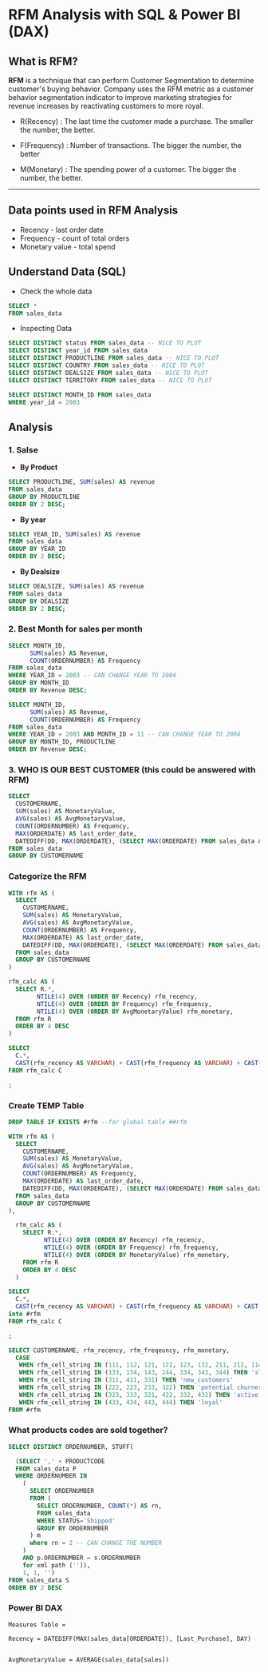 # RFM Analysis with SQL & Power BI (DAX)


## What is RFM?
**RFM** is a technique that can perform Customer Segmentation to determine customer's buying behavior. 
Company uses the RFM metric as a customer behavior segmentation indicator to improve marketing strategies for revenue increases by reactivating customers to more royal.

* R(Recency) : The last time the customer made a purchase. The smaller the number, the better. 

* F(Frequency) : Number of transactions. The bigger the number, the better 

* M(Monetary) : The spending power of a customer. The bigger the number, the better. 


--- 

## Data points used in RFM Analysis 
* Recency - last order date
* Frequency - count of total orders
* Monetary value - total spend

## Understand Data (SQL)

* Check the whole data
```sql
SELECT * 
FROM sales_data
```

* Inspecting Data

```sql
SELECT DISTINCT status FROM sales_data -- NICE TO PLOT
SELECT DISTINCT year_id FROM sales_data
SELECT DISTINCT PRODUCTLINE FROM sales_data -- NICE TO PLOT 
SELECT DISTINCT COUNTRY FROM sales_data -- NICE TO PLOT
SELECT DISTINCT DEALSIZE FROM sales_data -- NICE TO PLOT
SELECT DISTINCT TERRITORY FROM sales_data -- NICE TO PLOT 

SELECT DISTINCT MONTH_ID FROM sales_data
WHERE year_id = 2003
```

## Analysis 

### 1. Salse
* **By Product**
```sql
SELECT PRODUCTLINE, SUM(sales) AS revenue
FROM sales_data
GROUP BY PRODUCTLINE
ORDER BY 2 DESC; 
```
* **By year**
```sql
SELECT YEAR_ID, SUM(sales) AS revenue
FROM sales_data
GROUP BY YEAR_ID
ORDER BY 2 DESC; 
```

* **By Dealsize**
```sql
SELECT DEALSIZE, SUM(sales) AS revenue
FROM sales_data
GROUP BY DEALSIZE
ORDER BY 2 DESC; 
```
### 2. Best Month for sales per month 
```sql 
SELECT MONTH_ID, 
      SUM(sales) AS Revenue, 
      COUNT(ORDERNUMBER) AS Frequency
FROM sales_data
WHERE YEAR_ID = 2003 -- CAN CHANGE YEAR TO 2004
GROUP BY MONTH_ID 
ORDER BY Revenue DESC;

```


```sql 
SELECT MONTH_ID, 
      SUM(sales) AS Revenue, 
      COUNT(ORDERNUMBER) AS Frequency
FROM sales_data
WHERE YEAR_ID = 2003 AND MONTH_ID = 11 -- CAN CHANGE YEAR TO 2004
GROUP BY MONTH_ID, PRODUCTLINE 
ORDER BY Revenue DESC;

```

### 3. WHO IS OUR BEST CUSTOMER (this could be answered with RFM)

```sql
SELECT 
  CUSTOMERNAME, 
  SUM(sales) AS MonetaryValue, 
  AVG(sales) AS AvgMonetaryValue, 
  COUNT(ORDERNUMBER) AS Frequency, 
  MAX(ORDERDATE) AS last_order_date, 
  DATEDIFF(DD, MAX(ORDERDATE), (SELECT MAX(ORDERDATE) FROM sales_data AS max_order_date)) AS Recency
FROM sales_data
GROUP BY CUSTOMERNAME
```

### Categorize the RFM 
```sql
WITH rfm AS (
  SELECT 
    CUSTOMERNAME, 
    SUM(sales) AS MonetaryValue, 
    AVG(sales) AS AvgMonetaryValue, 
    COUNT(ORDERNUMBER) AS Frequency, 
    MAX(ORDERDATE) AS last_order_date, 
    DATEDIFF(DD, MAX(ORDERDATE), (SELECT MAX(ORDERDATE) FROM sales_data AS max_order_date)) AS Recency
  FROM sales_data
  GROUP BY CUSTOMERNAME
)

rfm_calc AS (
  SELECT R.*, 
        NTILE(4) OVER (ORDER BY Recency) rfm_recency, 
        NTILE(4) OVER (ORDER BY Frequency) rfm_frequency,
        NTILE(4) OVER (ORDER BY AvgMonetaryValue) rfm_monetary,  
  FROM rfm R
  ORDER BY 4 DESC
)

SELECT 
  C.*, 
  CAST(rfm_recency AS VARCHAR) + CAST(rfm_frequency AS VARCHAR) + CAST(rfm_monetary AS VARCHAR) AS rfm_cell_string
FROM rfm_calc C

;

```

### Create TEMP Table

```sql
DROP TABLE IF EXISTS #rfm --for global table ##rfm

WITH rfm AS (
  SELECT 
    CUSTOMERNAME, 
    SUM(sales) AS MonetaryValue, 
    AVG(sales) AS AvgMonetaryValue, 
    COUNT(ORDERNUMBER) AS Frequency, 
    MAX(ORDERDATE) AS last_order_date, 
    DATEDIFF(DD, MAX(ORDERDATE), (SELECT MAX(ORDERDATE) FROM sales_data AS max_order_date)) AS Recency
  FROM sales_data
  GROUP BY CUSTOMERNAME
),

  rfm_calc AS (
    SELECT R.*, 
          NTILE(4) OVER (ORDER BY Recency) rfm_recency, 
          NTILE(4) OVER (ORDER BY Frequency) rfm_frequency,
          NTILE(4) OVER (ORDER BY MonetaryValue) rfm_monetary,  
    FROM rfm R
    ORDER BY 4 DESC
  )

SELECT 
  C.*, 
  CAST(rfm_recency AS VARCHAR) + CAST(rfm_frequency AS VARCHAR) + CAST(rfm_monetary AS VARCHAR) AS rfm_cell_string
into #rfm
FROM rfm_calc C

;
```

```sql
SELECT CUSTOMERNAME, rfm_recency, rfm_freqeuncy, rfm_monetary, 
  CASE
   WHEN rfm_cell_string IN (111, 112, 121, 122, 123, 132, 211, 212, 114, 141) THEN 'lost_customers'
   WHEN rfm_cell_string IN (133, 134, 143, 244, 334, 343, 344) THEN 'slipping away, cannot lose'
   WHEN rfm_cell_string IN (311, 411, 331) THEN 'new_customers' 
   WHEN rfm_cell_string IN (222, 223, 233, 322) THEN 'potential churners'
   WHEN rfm_cell_string IN (323, 333, 321, 422, 332, 432) THEN 'active'
   WHEN rfm_cell_string IN (433, 434, 443, 444) THEN 'loyal'
FROM #rfm
```

### What products codes are sold together?
```SQL
SELECT DISTINCT ORDERNUMBER, STUFF(

  (SELECT ',' + PRODUCTCODE
  FROM sales_data P
  WHERE ORDERNUMBER IN 
    (
      SELECT ORDERNUMBER
      FROM (
        SELECT ORDERNUMBER, COUNT(*) AS rn, 
        FROM sales_data
        WHERE STATUS='Shipped'
        GROUP BY ORDERNUMBER
      ) m 
      where rn = 2 -- CAN CHANGE THE NUMBER
    )
    AND p.ORDERNUMBER = s.ORDERNUMBER
    for xml path ('')), 
    1, 1, '')
FROM sales_data S
ORDER BY 2 DESC
```
### Power BI DAX
``` 
Measures Table = 
```
```
Recency = DATEDIFF(MAX(sales_data[ORDERDATE]), [Last_Purchase], DAY)


AvgMonetaryValue = AVERAGE(sales_data[sales])
```


